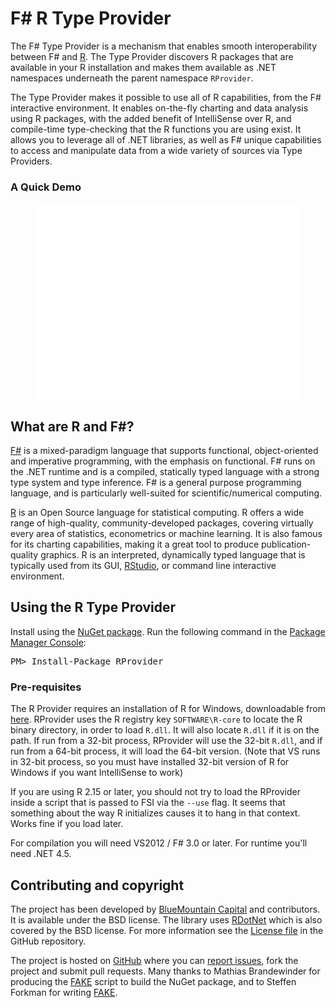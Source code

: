 F# R Type Provider
=======


The F# Type Provider is a mechanism that enables smooth interoperability
between F# and [R](http://www.r-project.org/). 
The Type Provider discovers R packages that are available 
in your R installation and makes them available as .NET namespaces 
underneath the parent namespace `RProvider`. 

The Type Provider makes it possible to use 
all of R capabilities, from the F# interactive environment. 
It enables on-the-fly charting and data analysis using R packages, 
with the added benefit of IntelliSense over R, 
and compile-time type-checking that the R functions you are using exist. 
It allows you to leverage all of .NET libraries,
as well as F# unique capabilities to access and manipulate data 
from a wide variety of sources via Type Providers.

### A Quick Demo

<div style="text-align:center;">
<iframe width="420" height="315" src="//www.youtube.com/embed/cCuGgA9Yqrs?rel=0" frameborder="0" allowfullscreen></iframe>
</div>

## What are R and F#?

[F#](http://msdn.microsoft.com/en-us/vstudio/hh388569) is a mixed-paradigm language 
that supports functional, object-oriented and imperative programming, 
with the emphasis on functional. F# runs on the .NET runtime and is a compiled, 
statically typed language with a strong type system and type inference. 
F# is a general purpose programming language, 
and is particularly well-suited for scientific/numerical computing.

[R](http://www.r-project.org/) is an Open Source language for statistical computing. 
R offers a wide range of high-quality, community-developed packages, 
covering virtually every area of statistics, econometrics or machine learning. 
It is also famous for its charting capabilities, making it a great tool 
to produce publication-quality graphics. 
R is an interpreted, dynamically typed language that is typically used 
from its GUI, [RStudio](http://www.rstudio.com/), or command line interactive environment.

## Using the R Type Provider

<div class="row">
  <div class="span1"></div>
  <div class="span6">
    <div class="well well-small" id="nuget">
      Install using the <a href="https://nuget.org/packages/RProvider/">NuGet package</a>.
      Run the following command in the <a href="http://docs.nuget.org/docs/start-here/using-the-package-manager-console">Package Manager Console</a>:
      <pre>PM> Install-Package RProvider</pre>
    </div>
  </div>
  <div class="span1"></div>
</div>

### Pre-requisites

The R Provider requires an installation of R for Windows, downloadable from
[here](http://cran.cnr.berkeley.edu/bin/windows/base/).  RProvider uses the R registry key
`SOFTWARE\R-core` to locate the R binary directory, in order to load `R.dll`.  It will also
locate `R.dll` if it is on the path.  If run from a 32-bit process, RProvider will use
the 32-bit `R.dll`, and if run from a 64-bit process, it will load the 64-bit version.
(Note that VS runs in 32-bit process, so you must have installed 32-bit version of R for 
Windows if you want IntelliSense to work)

If you are using R 2.15 or later, you should not try to load the RProvider inside a script
that is passed to FSI via the `--use` flag.  It seems that something about the way R
initializes causes it to hang in that context.  Works fine if you load later.

For compilation you will need VS2012 / F# 3.0 or later.  For runtime you'll need .NET 4.5.

Contributing and copyright
--------------------------

The project has been developed by [BlueMountain Capital](https://www.bluemountaincapital.com/)
and contributors. It is available under the BSD license. The library uses
[RDotNet](http://rdotnet.codeplex.com/) which is also covered by the BSD license.
For more information see the [License file][license] in the GitHub repository.

The project is hosted on [GitHub][gh] where you can [report issues][issues], fork
the project and submit pull requests.
Many thanks to Mathias Brandewinder for producing the [FAKE](https://github.com/fsharp/FAKE) script
to build the NuGet package, and to Steffen Forkman for writing [FAKE](https://github.com/fsharp/FAKE).

[gh]: https://github.com/fslaborg/RProvider
[issues]: https://github.com/fslaborg/RProvider/issues
[license]: https://github.com/fslaborg/RProvider/blob/master/LICENSE.md

